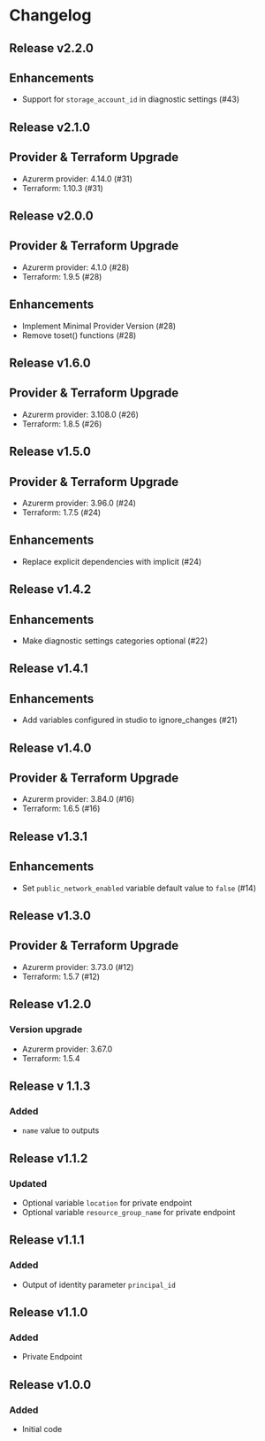 # Changelog

## Release v2.2.0

## Enhancements

- Support for `storage_account_id` in diagnostic settings (#43)


   
## Release v2.1.0

## Provider & Terraform Upgrade
- Azurerm provider: 4.14.0 (#31)
- Terraform: 1.10.3 (#31)
   
## Release v2.0.0

## Provider & Terraform Upgrade
- Azurerm provider: 4.1.0 (#28)
- Terraform: 1.9.5 (#28)
## Enhancements
- Implement Minimal Provider Version (#28)
- Remove toset() functions (#28)
   
## Release v1.6.0

## Provider & Terraform Upgrade
- Azurerm provider: 3.108.0 (#26)
- Terraform: 1.8.5 (#26)
   
## Release v1.5.0

## Provider & Terraform Upgrade

- Azurerm provider: 3.96.0 (#24)
- Terraform: 1.7.5 (#24)

## Enhancements

- Replace explicit dependencies with implicit (#24)
   
## Release v1.4.2

## Enhancements

- Make diagnostic settings categories optional (#22)


   
## Release v1.4.1

## Enhancements
- Add variables configured in studio to ignore_changes (#21)


   
## Release v1.4.0

## Provider & Terraform Upgrade
- Azurerm provider: 3.84.0 (#16)
- Terraform: 1.6.5 (#16)
   
## Release v1.3.1

## Enhancements

- Set `public_network_enabled` variable default value to `false` (#14)


   
## Release v1.3.0

## Provider & Terraform Upgrade
- Azurerm provider: 3.73.0 (#12)
- Terraform: 1.5.7 (#12)
   
## Release v1.2.0

### Version upgrade
- Azurerm provider: 3.67.0
- Terraform: 1.5.4
   
## Release v 1.1.3

### Added
- `name` value to outputs
   
## Release v1.1.2

### Updated
- Optional variable `location` for private endpoint
- Optional variable  `resource_group_name` for private endpoint
   
## Release v1.1.1

### Added
- Output of identity parameter `principal_id` 
   
## Release v1.1.0

### Added

- Private Endpoint
   
## Release v1.0.0

### Added

- Initial code
   